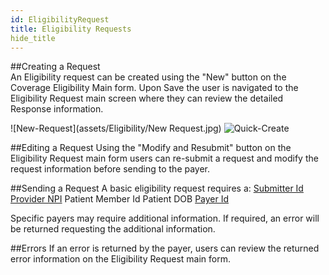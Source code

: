 ```yaml
---
id: EligibilityRequest
title: Eligibility Requests
hide_title
---
```

##Creating a Request  
An Eligibility request can be created using the "New" button on the Coverage Eligibility Main form.
  Upon Save the user is navigated to the Eligibility Request main screen where they can review the detailed Response information. 

![New-Request](assets/Eligibility/New Request.jpg) 
![Quick-Create](assets/Eligibility/QuickCreate.jpb)

##Editing a Request
Using the "Modify and Resubmit" button on the Eligibility Request main form users can re-submit a request and modify the request information before sending to the payer. 

##Sending a Request
A basic eligibility request requires a:
[Submitter Id](/Eligibility/Eligibility-Requests/Submitter-Id)
[Provider NPI](/Eligibility/Eligibility-Requests/Provider-NPI)
Patient Member Id
Patient DOB
[Payer Id](/Eligibility/Eligibility-Requests/Payer-Id)

Specific payers may require additional information. If required, an error will be returned requesting the additional information. 


##Errors
If an error is returned by the payer, users can review the returned error information on the Eligibility Request main form.